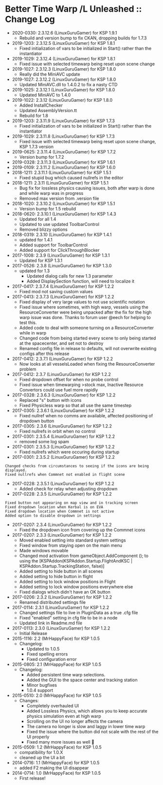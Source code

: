 # Better Time Warp /L Unleashed :: Change Log

* 2020-0330: 2.3.12.6 (LinuxGuruGamer) for KSP 1.9.1
	+ Rebuild and version bump to fix CKAN, dropping builds for 1.7.3
* 2019-1203: 2.3.12.5 (LinuxGuruGamer) for KSP 1.8.1
	+ Fixed initialization of vars to be initialized in Start() rather than the instantiator
* 2019-1029: 2.3.12.4 (LinuxGuruGamer) for KSP 1.8.1
	+ Fixed issue with selected timewarp being reset upon scene change
* 2019-1027: 2.3.12.3 (LinuxGuruGamer) for KSP 1.8.0
	+ Really did the MiniAVC update
* 2019-1027: 2.3.12.2 (LinuxGuruGamer) for KSP 1.8.0
	+ Updated MiniAVC.dll to 1.4.0.2 to fix a nasty CTD
* 2019-1025: 2.3.12.1 (LinuxGuruGamer) for KSP 1.8.0
	+ Updated MiniAVC to 1.4.0
* 2019-1022: 2.3.12 (LinuxGuruGamer) for KSP 1.8.0
	+ Added InstallChecker
	+ Updated AssemblyVersion.tt
	+ Rebuild for 1.8
* 2019-1203: 2.3.11.9 (LinuxGuruGamer) for KSP 1.7.3
	+ Fixed initialization of vars to be initialized in Start() rather than the instantiator
* 2019-1029: 2.3.11.8 (LinuxGuruGamer) for KSP 1.7.3
	+ Fixed issue with selected timewarp being reset upon scene change, KSP 1.7.3 version
* 2019-0625: 2.3.11.4 (LinuxGuruGamer) for KSP 1.7.2
	+ Version bump for 1.7.2
* 2019-0328: 2.3.11.3 (LinuxGuruGamer) for KSP 1.6.1
* 2019-0109: 2.3.11.2 (LinuxGuruGamer) for KSP 1.6.0
* 2018-1211: 2.3.11.1 (LinuxGuruGamer) for KSP 1.5.1
	+ Fixed stupid bug which caused nullrefs in the editor
* 2018-1211: 2.3.11 (LinuxGuruGamer) for KSP 1.5.1
	+ Bug fix for lossless physics causing issues, both after warp is done and while warp was in progress
	+ Removed max version from .version file
* 2018-1020: 2.3.10.2 (LinuxGuruGamer) for KSP 1.5.1
	+ Version bump for 1.5 rebuild
* 2018-0620: 2.3.10.1 (LinuxGuruGamer) for KSP 1.4.3
	+ Updated for all 1.4
	+ Updated to use updated ToolbarControl
	+ Removed blizzy options
* 2018-0319: 2.3.10 (LinuxGuruGamer) for KSP 1.4.1
	+ updated for 1.4.1
	+ Added support for ToolbarControl
	+ Added support for ClickThroughBlocker
* 2017-1008: 2.3.9 (LinuxGuruGamer) for KSP 1.3.1
	+ Updated for KSP 1.3.1
* 2017-0526: 2.3.8 (LinuxGuruGamer) for KSP 1.3.0
	+ updated for 1.3
		- Updated dialog calls for new 1.3 parameter
		- Added DisplaySection function, will need to localize it
* 2017-0417: 2.3.7.4 (LinuxGuruGamer) for KSP 1.2.2
	+ Fixed mod not saving custom values
* 2017-0413: 2.3.7.3 (LinuxGuruGamer) for KSP 1.2.2
	+ Fixed display of very large values to not use scientific notation
	+ Fixed issue where sometimes, with high warp, vessels using the ResourceConverter were being unpacked after the fix for the high warp issue was done.  Thanks to forum user @eech for helping to test this.
	+ Added code to deal with someone turning on a ResourceConverter while in warp
	+ Changed code from being started every scene to only being started at the spacecenter, and set not to destroy
	+ Renamed config file in release to defaults, will not overwrite existing configs after this release
* 2017-0412: 2.3.7.1 (LinuxGuruGamer) for KSP 1.2.2
	+ Now looks at all vesselsLoaded when fixing the ResourceConverter problem
* 2017-0412: 2.3.7 (LinuxGuruGamer) for KSP 1.2.2
	+ Fixed dropdown offset for when no probe control
	+ Fixed issue when timewarping >stock max, Inactive Resource Convertors could use fuel more rapidly
* 2017-0328: 2.3.6.3 (LinuxGuruGamer) for KSP 1.2.2
	+ Replaced "s" button with icons
	+ Fixed Physicless warp so that all use the same timestep
* 2017-0305: 2.3.6.1 (LinuxGuruGamer) for KSP 1.2.2
	+ Fixed nullref when no comms are available, affected positioning of dropdown button
* 2017-0305: 2.3.6 (LinuxGuruGamer) for KSP 1.2.2
	+ Fixed nullrefs in orbit when no control
* 2017-0301: 2.3.5.4 (LinuxGuruGamer) for KSP 1.2.2
	+ removed some log spam
* 2017-0301: 2.3.5.3 (LinuxGuruGamer) for KSP 1.2.2
	+ Fixed nullrefs which were occuring during startup
* 2017-0301: 2.3.5.2 (LinuxGuruGamer) for KSP 1.2.2
```
Changed checks from circumstances to seeing if the icons are being displayed.
Fixed nullrefs when Commnet not enabled in flight scene
```
* 2017-0228: 2.3.5.1 (LinuxGuruGamer) for KSP 1.2.2
	+ Added check for relay when adjusting dropdown
* 2017-0228: 2.3.5 (LinuxGuruGamer) for KSP 1.2.2
```
Fixed button not appearing on map view and in tracking screen
Fixed dropdown location when Kerbal is on EVA
Fixed dropdown location when Commnet is not active
Added option to disable dropdown in settings
```
* 2017-0207: 2.3.4 (LinuxGuruGamer) for KSP 1.2.2
	+ Fixed the dropdown icon from covering up the Commnet icons
* 2017-0207: 2.3.3 (LinuxGuruGamer) for KSP 1.2.2
	+ Moved enabled setting into standard system settings
	+ Fixed window from staying open on the main menu
	+ Made windows movable
	+ Changed mod activation from gameObject.AddComponent<BetterTimeWarp> (); to using the   [KSPAddon(KSPAddon.Startup.FlightAndKSC | KSPAddon.Startup.TrackingStation, false)]
	+ Added setting to hide button in all scenes
	+ Added setting to hide button in flight
	+ Added setting to  lock window positions in Flight
	+ Added setting to lock window positions everywhere else
	+ Fixed dialogs which didn't have an OK button
* 2017-0206: 2.3.2 (LinuxGuruGamer) for KSP 1.2.2
	+ Renamed distributed settings file
* 2017-0114: 2.3.1 (LinuxGuruGamer) for KSP 1.2.2
	+ Changed settings file to live in PluginData as a true .cfg file
	+ Fixed "enabled" setting in cfg file to be in a node
	+ Updated link in Readme.md file
* 2017-0113: 2.3.0 (LinuxGuruGamer) for KSP 1.2.2
	+ Initial Release
* 2015-1116: 2.2 (MrHappyFace) for KSP 1.0.5
	+ Changelog:
		- Updated to 1.0.5
		- Fixed spelling errors
		- Fixed configuration error
* 2015-0805: 2.1 (MrHappyFace) for KSP 1.0.5
	+ Changelog:
		- Added persistent time warp selections.
		- Added the GUI to the space center and tracking station
		- Minor bugfixes
		- 1.0.4 support
* 2015-0510: 2.0 (MrHappyFace) for KSP 1.0.5
	+ Changes:
		- Completely overhauled UI
		- Added Lossless Physics, which allows you to keep accurate physics simulation even at high warp
		- Scrolling on the UI no longer affects the camera
		- The camera no longer is slow and laggy in lower time warp
		- Fixed the issue where the button did not scale with the rest of the UI properly
		- Fixed many more issues as well :octopus:
* 2015-0509: 1.2 (MrHappyFace) for KSP 1.0.5
	+ compatibility for 1.0.X
	+ cleaned up the UI a bit
* 2014-0716: 1.1 (MrHappyFace) for KSP 1.0.5
	+ added F2 making the UI disappear
* 2014-0714: 1.0 (MrHappyFace) for KSP 1.0.5
	+ First release!
